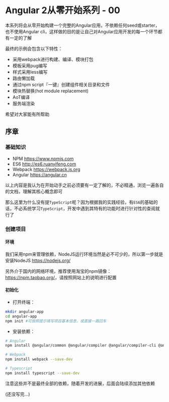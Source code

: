 # Angular 2从零开始系列 - 00

本系列将会从零开始构建一个完整的Angular应用，不依赖任何seed或starter，也不使用Angular cli，这样做的目的是让自己对Angular应用开发的每一个环节都有一定的了解

最终的示例会包含以下特性：

- 采用webpack进行构建、编译、模块打包
- 模板采用pug编写
- 样式采用less编写
- 路由懒加载
- 通过npm script『一键』创建组件相关目录和文件
- 模块热替换(hot module replacement)
- AoT编译
- 服务端渲染

希望对大家能有所帮助

## 序章

### 基础知识

- NPM <https://www.npmjs.com>
- ES6 <http://es6.ruanyifeng.com>
- Webpack <https://webpack.js.org>
- Angular <https://angular.cn>

以上内容是我认为在开始动手之前必须要有一定了解的，不必精通，浏览一遍各自的文档，理解其核心概念即可

那么这里为什么没有提`TypeScript`呢？因为根据我的实践经验，有`ES6`的基础的话，不必系统学习`TypeScript`，开发中遇到其特有的功能时进行针对性的查阅就行了

### 创建项目

#### 环境

我们采用npm来管理依赖，NodeJS运行环境当然是必不可少的，所以第一步就是安装NodeJS <https://nodejs.org/>

另外介于国内的网络环境，推荐使用淘宝的npm镜像：<https://npm.taobao.org/>，请按照网站上的说明进行配置

#### 初始化

- 打开终端：

```bash
mkdir angular-app
cd angular-app
npm init #可按照提示填写项目基本信息，或直接一路回车
```

- 安装依赖：

```bash
# Angular
npm install @angular/common @angular/compiler @angular/compiler-cli @angular/core @angular/forms @angular/http @angular/platform-browser @angular/platform-browser-dynamic @angular/platform-server @angular/router rxjs zone.js --save

# Webpack
npm install webpack --save-dev

# Typescript
npm install typescript --save-dev
```

注意这些并不是最终全部的依赖，随着开发的进展，后面会陆续添加其他依赖

(还没写完...)

